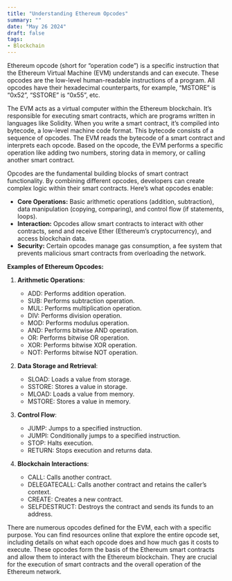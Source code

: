 ```yaml
---
title: "Understanding Ethereum Opcodes"
summary: ""
date: "May 26 2024"
draft: false
tags:
- Blockchain
---
```


Ethereum opcode (short for “operation code”) is a specific instruction that the Ethereum Virtual Machine (EVM) understands and can execute. These opcodes are the low-level human-readable instructions of a program. All opcodes have their hexadecimal counterparts, for example, “MSTORE” is “0x52”, “SSTORE” is “0x55”, etc.

The EVM acts as a virtual computer within the Ethereum blockchain. It’s responsible for executing smart contracts, which are programs written in languages like Solidity. When you write a smart contract, it’s compiled into bytecode, a low-level machine code format. This bytecode consists of a sequence of opcodes. The EVM reads the bytecode of a smart contract and interprets each opcode. Based on the opcode, the EVM performs a specific operation like adding two numbers, storing data in memory, or calling another smart contract.

Opcodes are the fundamental building blocks of smart contract functionality. By combining different opcodes, developers can create complex logic within their smart contracts. Here’s what opcodes enable:

*   **Core Operations:** Basic arithmetic operations (addition, subtraction), data manipulation (copying, comparing), and control flow (if statements, loops).
*   **Interaction:** Opcodes allow smart contracts to interact with other contracts, send and receive Ether (Ethereum’s cryptocurrency), and access blockchain data.
*   **Security:** Certain opcodes manage gas consumption, a fee system that prevents malicious smart contracts from overloading the network.
    

**Examples of Ethereum Opcodes:**

1.  **Arithmetic Operations**:

    *   ADD: Performs addition operation.
    *   SUB: Performs subtraction operation.
    *   MUL: Performs multiplication operation.
    *   DIV: Performs division operation.
    *   MOD: Performs modulus operation.
    *   AND: Performs bitwise AND operation.
    *   OR: Performs bitwise OR operation.
    *   XOR: Performs bitwise XOR operation.
    *   NOT: Performs bitwise NOT operation.

2.  **Data Storage and Retrieval**:
    
    *   SLOAD: Loads a value from storage.
    *   SSTORE: Stores a value in storage.
    *   MLOAD: Loads a value from memory.
    *   MSTORE: Stores a value in memory.

3.  **Control Flow**:
    
    *   JUMP: Jumps to a specified instruction.
    *   JUMPI: Conditionally jumps to a specified instruction.
    *   STOP: Halts execution.
    *   RETURN: Stops execution and returns data.

4.  **Blockchain Interactions**:
    
    *   CALL: Calls another contract.
    *   DELEGATECALL: Calls another contract and retains the caller’s context.
    *   CREATE: Creates a new contract.
    *   SELFDESTRUCT: Destroys the contract and sends its funds to an address.


There are numerous opcodes defined for the EVM, each with a specific purpose. You can find resources online that explore the entire opcode set, including details on what each opcode does and how much gas it costs to execute. These opcodes form the basis of the Ethereum smart contracts and allow them to interact with the Ethereum blockchain. They are crucial for the execution of smart contracts and the overall operation of the Ethereum network.